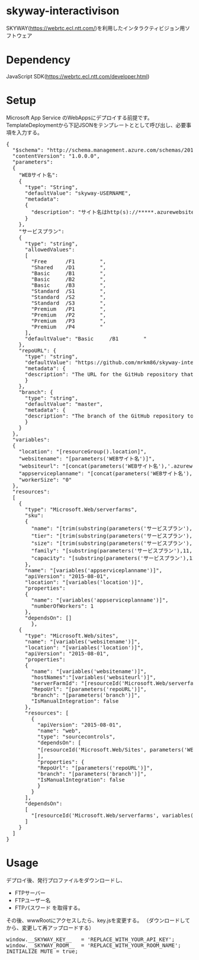 # skyway-interactivison
SKYWAY(https://webrtc.ecl.ntt.com/)を利用したインタラクティビジョン用ソフトウェア

# Dependency
JavaScript SDK(https://webrtc.ecl.ntt.com/developer.html)

# Setup
Microsoft App Service のWebAppsにデプロイする前提です。
TemplateDeploymentから下記JSONをテンプレートととして呼び出し、必要事項を入力する。

<pre>
{
  "$schema": "http://schema.management.azure.com/schemas/2015-01-01/deploymentTemplate.json#",
  "contentVersion": "1.0.0.0", 
  "parameters": 
  {
    "WEBサイト名":
    {
      "type": "String",
      "defaultValue": "skyway-USERNAME",
      "metadata":
      {
        "description": "サイト名はhttp(s)://*****.azurewebsites.net/になります"
      }
    },
    "サービスプラン":
    {
      "type": "string",
      "allowedValues":
      [
        "Free      /F1        ",
        "Shared    /D1        ",
        "Basic     /B1        ",
        "Basic     /B2        ",
        "Basic     /B3        ",
        "Standard  /S1        ",
        "Standard  /S2        ",
        "Standard  /S3        ",
        "Premium   /P1        ",
        "Premium   /P2        ",
        "Premium   /P3        ",
        "Premium   /P4        "
      ],
      "defaultValue": "Basic     /B1        "
    },
    "repoURL": {
      "type": "string",
      "defaultValue": "https://github.com/mrkm86/skyway-interactivision.git",
      "metadata": {
      "description": "The URL for the GitHub repository that contains the project to deploy."
      }
    },
    "branch": {
      "type": "string",
      "defaultValue": "master",
      "metadata": {
      "description": "The branch of the GitHub repository to use."
      }
    }
  },
  "variables":
  {
    "location": "[resourceGroup().location]",
    "websitename": "[parameters('WEBサイト名')]",
    "websiteurl": "[concat(parameters('WEBサイト名'),'.azurewebsites.net')]",
    "appserviceplanname": "[concat(parameters('WEBサイト名'),'-SERVICEPLAN')]",
    "workerSize": "0"
  },
  "resources": 
  [
    {
      "type": "Microsoft.Web/serverfarms",
      "sku":
      {
        "name": "[trim(substring(parameters('サービスプラン'),11, 10))]",
        "tier": "[trim(substring(parameters('サービスプラン'), 0, 10))]",
        "size": "[trim(substring(parameters('サービスプラン'),11, 10))]",
        "family": "[substring(parameters('サービスプラン'),11, 1)]",
        "capacity": "[substring(parameters('サービスプラン'),12, 1)]"
      },
      "name": "[variables('appserviceplanname')]",
      "apiVersion": "2015-08-01",
      "location": "[variables('location')]",
      "properties":
      {
        "name": "[variables('appserviceplanname')]",
        "numberOfWorkers": 1
      },
      "dependsOn": []
        },
    {
      "type": "Microsoft.Web/sites",
      "name": "[variables('websitename')]",
      "location": "[variables('location')]",
      "apiVersion": "2015-08-01",
      "properties":
      {
        "name": "[variables('websitename')]",
        "hostNames":"[variables('websiteurl')]",
        "serverFarmId": "[resourceId('Microsoft.Web/serverfarms', variables('appserviceplanname'))]",
        "RepoUrl": "[parameters('repoURL')]",
        "branch": "[parameters('branch')]",
        "IsManualIntegration": false
      },
      "resources": [
        {
          "apiVersion": "2015-08-01",
          "name": "web",
          "type": "sourcecontrols",
          "dependsOn": [
          "[resourceId('Microsoft.Web/Sites', parameters('WEBサイト名'))]"
          ],
          "properties": {
          "RepoUrl": "[parameters('repoURL')]",
          "branch": "[parameters('branch')]",
          "IsManualIntegration": false
          }
        }
      ],
      "dependsOn":
      [
        "[resourceId('Microsoft.Web/serverfarms', variables('appserviceplanname'))]"
      ]
    }
  ]
}
</pre>


# Usage
デプロイ後、発行プロファイルをダウンロードし、
- FTPサーバー
- FTPユーザー名
- FTPパスワード
を取得する。

その後、wwwRootにアクセスしたら、key.jsを変更する。
（ダウンロードしてから、変更して再アップロードする）
<pre>
window.__SKYWAY_KEY__ 	= 'REPLACE_WITH_YOUR_API_KEY';
window.__SKYWAY_ROOM__ 	= 'REPLACE_WITH_YOUR_ROOM_NAME';
INITIALIZE_MUTE	= true;
</pre>
